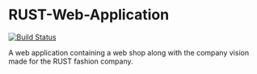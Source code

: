 # RUST-Web-Application
[![Build Status](https://travis-ci.org/Skelly-Co/RUST-Web-Application.svg?branch=master)](https://travis-ci.org/Skelly-Co/RUST-Web-Application)

A web application containing a web shop along with the company vision made for the RUST fashion company.
